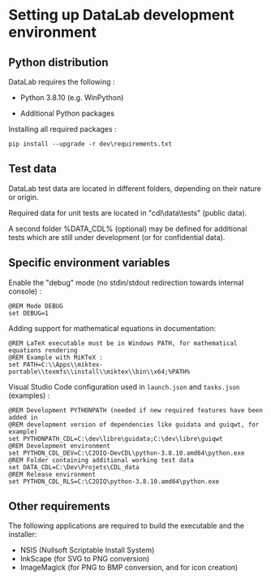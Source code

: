 Setting up DataLab development environment
==========================================

Python distribution
-------------------

DataLab requires the following :

* Python 3.8.10 (e.g. WinPython)

* Additional Python packages

Installing all required packages :

    pip install --upgrade -r dev\requirements.txt

Test data
---------

DataLab test data are located in different folders, depending on their nature or origin.

Required data for unit tests are located in "cdl\data\tests" (public data).

A second folder %DATA_CDL% (optional) may be defined for additional tests which are
still under development (or for confidential data).

Specific environment variables
------------------------------

Enable the "debug" mode (no stdin/stdout redirection towards internal console) :

    @REM Mode DEBUG
    set DEBUG=1

Adding support for mathematical equations in documentation:

    @REM LaTeX executable must be in Windows PATH, for mathematical equations rendering
    @REM Example with MiKTeX :
    set PATH=C:\\Apps\\miktex-portable\\texmfs\\install\\miktex\\bin\\x64;%PATH%

Visual Studio Code configuration used in `launch.json` and `tasks.json`
(examples) :

    @REM Development PYTHONPATH (needed if new required features have been added in
    @REM development version of dependencies like guidata and guiqwt, for example)
    set PYTHONPATH_CDL=C:\dev\libre\guidata;C:\dev\libre\guiqwt
    @REM Development environment
    set PYTHON_CDL_DEV=C:\C2OIQ-DevCDL\python-3.8.10.amd64\python.exe
    @REM Folder containing additional working test data
    set DATA_CDL=C:\Dev\Projets\CDL_data
    @REM Release environment
    set PYTHON_CDL_RLS=C:\C2OIQ\python-3.8.10.amd64\python.exe

Other requirements
------------------

The following applications are required to build the executable and the installer:

* NSIS (Nullsoft Scriptable Install System)
* InkScape (for SVG to PNG conversion)
* ImageMagick (for PNG to BMP conversion, and for icon creation)
